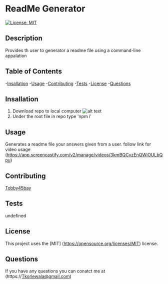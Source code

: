 
  # ReadMe Generator

  [![License: MIT](https://img.shields.io/badge/License-MIT-yellow.svg)](https://opensource.org/licenses/MIT)

  ## Description
  Provides th user to generator a readme file using a command-line appalation

  ## Table of Contents
  -[Insallation](#installation)
  -[Usage](#usage)
  -[Contributing](#contributing)
  -[Tests](#tests)
  -[License](#license)
  -[Questions](#questions)

  ## Insallation
  1. Download repo to local computer
  ![alt text](assets/Test-1.png)
  2. Under the root file in repo type 'npm i'

  ## Usage
  Generates a readme file your answers given from a user.
  follow link for video usage
  (https://app.screencastify.com/v2/manage/videos/3kmBQCvzEnQWiOULbQpu)

  ## Contributing
  [Tobby45bay](https://github.com/Tobby45bay)

  ## Tests
  undefined

  
  ## License
   This project uses the [MIT] (https://opensource.org/licenses/MIT) license.

  ## Questions
  If you have any questions you can conatct me at
  (https://Tkorlewala@gmail.com)

